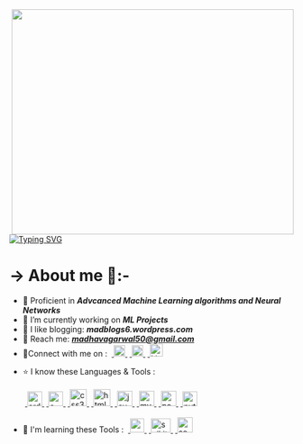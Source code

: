 <img align='right' src="https://github.com/Madmins07/Madmins07/assets/152009368/44fb6a0a-afbf-46b1-ae96-4e5cc8ba1cef.gif" width="500" height="400">
<p align="center">
  
  <a href="https://git.io/typing-svg"><img src="https://readme-typing-svg.herokuapp.com?font=Montserrat&weight=500&size=30&duration=4000&pause=500&color=8B4BF7&background=FFFFFF00&random=false&width=435&lines=Hi+%F0%9F%91%8B%2C+I+am+Madhav+;A+First+Year+Undergrad;At+IIT+KGP%F0%9F%8C%99" alt="Typing SVG" /></a></p>

<p align="center"><h1 >-> About me 💫:- </h1>


- 🌱 Proficient in <b>***Advcanced Machine Learning algorithms and Neural Networks***</b>
- 🔭 I’m currently working on <b>***ML Projects***</b>
- 💫 I like blogging: <b>***madblogs6.wordpress.com***</b>
- 👀 Reach me: <b>***madhavagarwal50@gmail.com***</b>
- 🔌Connect with me on :
&nbsp;<a href = "https://www.linkedin.com/in/madhav-agarwal07/" target="_blank" rel="noreferrer"> <img src="https://github-production-user-asset-6210df.s3.amazonaws.com/85983760/250218339-89ac98b7-fa19-44d0-a9a4-12e6bf395db1.png" alt="Linkedin" width="20" height="20"/> </a>
&nbsp;<a href = "https://www.instagram.com/madhav_agarwal04/" target="_blank" rel="noreferrer"> <img src="https://github-production-user-asset-6210df.s3.amazonaws.com/85983760/250218749-5846c805-489a-40b9-80ed-5937deebf256.png" alt="Instagram" width="20" height="20"/> </a>
&nbsp;<a href = "https://www.facebook.com/profile.php?id=100004705756515&mibextid=ZbWKwL" target="_blank" rel="noreferrer"> <img src="https://github-production-user-asset-6210df.s3.amazonaws.com/85983760/250218757-1ed70945-1eb7-4c33-978a-5bff4ba597ec.png" alt="Linkedin" width="23" height="23"/> </a></p>
- ⭐ I know these Languages & Tools :<br><br>
&nbsp;<a href="https://www.arduino.cc/" target="_blank" rel="noreferrer"> <img src="https://cdn.worldvectorlogo.com/logos/arduino-1.svg" alt="arduino" width="26" height="26"/> </a>
&nbsp;<a href="https://www.cprogramming.com/" target="_blank" rel="noreferrer"> <img src="https://github-production-user-asset-6210df.s3.amazonaws.com/85983760/250221257-7359d945-e5fe-4cda-9a83-1b8433ff5f9c.png" alt="c" width="26" height="26"/> </a>
&nbsp;<a href="https://www.w3schools.com/css/" target="_blank" rel="noreferrer"> <img src="https://github-production-user-asset-6210df.s3.amazonaws.com/85983760/250220969-b2935bd6-fb28-44bf-b520-88e60e38c2e6.png" alt="css3" width="30" height="30"/> </a>
&nbsp;<a href="https://www.w3.org/html/" target="_blank" rel="noreferrer"> <img src="https://github-production-user-asset-6210df.s3.amazonaws.com/85983760/250220974-f4eb7c23-89dc-490f-ab36-48366549b07e.png" alt="html5" width="30" height="30"/> </a>
&nbsp;<a href="https://www.java.com" target="_blank" rel="noreferrer"> <img src="https://github-production-user-asset-6210df.s3.amazonaws.com/85983760/250220959-474b3ee8-d4c6-46cf-8a3a-44ba20f7c65e.jpg" alt="java" width="27" height="27"/> </a>
&nbsp;<a href="https://www.mysql.com/" target="_blank" rel="noreferrer"> <img src="https://github-production-user-asset-6210df.s3.amazonaws.com/85983760/250220963-ca68cab8-b5db-4a5c-9e9d-6b80d5b13763.png" alt="mysql" width="27" height="27"/> </a>
&nbsp;<a href="https://pandas.pydata.org/" target="_blank" rel="noreferrer"> <img src="https://github-production-user-asset-6210df.s3.amazonaws.com/85983760/250221545-1304b531-1627-46a7-a0cb-adf99b3657ed.png" alt="pandas" width="27" height="27"/> </a>
&nbsp;<a href="https://www.python.org" target="_blank" rel="noreferrer"> <img src="https://github-production-user-asset-6210df.s3.amazonaws.com/85983760/250220965-9661fa10-aba7-49c6-b074-d9ab2857678f.png" alt="python" width="26" height="26"/> </a><br><br>
- 📖 I'm learning these Tools :
&nbsp;<a href="https://opencv.org/" target="_blank" rel="noreferrer"> <img src="https://www.vectorlogo.zone/logos/opencv/opencv-icon.svg" alt="opencv" width="25" height="25"/> </a>
&nbsp;<a href="https://scikit-learn.org/" target="_blank" rel="noreferrer"> <img src="https://upload.wikimedia.org/wikipedia/commons/0/05/Scikit_learn_logo_small.svg" alt="scikit_learn" width="35" height="25"/> </a>
&nbsp;<a href="https://seaborn.pydata.org/" target="_blank" rel="noreferrer"> <img src="https://seaborn.pydata.org/_images/logo-mark-lightbg.svg" alt="seaborn" width="27" height="27"/> </a>
